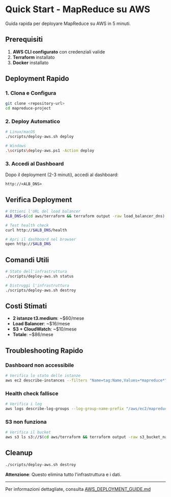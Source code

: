 # Quick Start - MapReduce su AWS

Guida rapida per deployare MapReduce su AWS in 5 minuti.

## Prerequisiti

1. **AWS CLI configurato** con credenziali valide
2. **Terraform** installato
3. **Docker** installato

## Deployment Rapido

### 1. Clona e Configura

```bash
git clone <repository-url>
cd mapreduce-project
```

### 2. Deploy Automatico

```bash
# Linux/macOS
./scripts/deploy-aws.sh deploy

# Windows
.\scripts\deploy-aws.ps1 -Action deploy
```

### 3. Accedi al Dashboard

Dopo il deployment (2-3 minuti), accedi al dashboard:
```
http://<ALB_DNS>
```

## Verifica Deployment

```bash
# Ottieni l'URL del load balancer
ALB_DNS=$(cd aws/terraform && terraform output -raw load_balancer_dns)

# Test health check
curl http://$ALB_DNS/health

# Apri il dashboard nel browser
open http://$ALB_DNS
```

## Comandi Utili

```bash
# Stato dell'infrastruttura
./scripts/deploy-aws.sh status

# Distruggi l'infrastruttura
./scripts/deploy-aws.sh destroy
```

## Costi Stimati

- **2 istanze t3.medium**: ~$60/mese
- **Load Balancer**: ~$16/mese
- **S3 + CloudWatch**: ~$10/mese
- **Totale**: ~$86/mese

## Troubleshooting Rapido

### Dashboard non accessibile
```bash
# Verifica lo stato delle istanze
aws ec2 describe-instances --filters "Name=tag:Name,Values=*mapreduce*"
```

### Health check fallisce
```bash
# Verifica i log
aws logs describe-log-groups --log-group-name-prefix "/aws/ec2/mapreduce"
```

### S3 non funziona
```bash
# Verifica il bucket
aws s3 ls s3://$(cd aws/terraform && terraform output -raw s3_bucket_name)
```

## Cleanup

```bash
./scripts/deploy-aws.sh destroy
```

**Attenzione**: Questo elimina tutto l'infrastruttura e i dati.

---

Per informazioni dettagliate, consulta [AWS_DEPLOYMENT_GUIDE.md](AWS_DEPLOYMENT_GUIDE.md)
